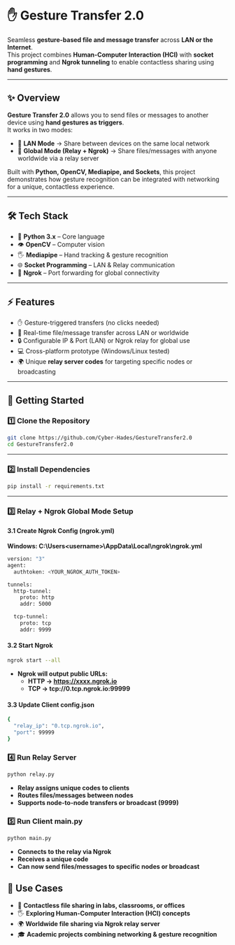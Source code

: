 # ✋ Gesture Transfer 2.0

Seamless **gesture-based file and message transfer** across **LAN or the Internet**.  
This project combines **Human-Computer Interaction (HCI)** with **socket programming** and **Ngrok tunneling** to enable contactless sharing using **hand gestures**.  

---

## ✨ Overview
**Gesture Transfer 2.0** allows you to send files or messages to another device using **hand gestures as triggers**.  
It works in two modes:  

- 🔹 **LAN Mode** → Share between devices on the same local network  
- 🔹 **Global Mode (Relay + Ngrok)** → Share files/messages with anyone worldwide via a relay server  

Built with **Python, OpenCV, Mediapipe, and Sockets**, this project demonstrates how gesture recognition can be integrated with networking for a unique, contactless experience.  

---

## 🛠 Tech Stack
- 🐍 **Python 3.x** – Core language  
- 👁 **OpenCV** – Computer vision  
- 🖐 **Mediapipe** – Hand tracking & gesture recognition  
- 🌐 **Socket Programming** – LAN & Relay communication  
- 🚀 **Ngrok** – Port forwarding for global connectivity  

---

## ⚡ Features
- ✋ Gesture-triggered transfers (no clicks needed)  
- 📡 Real-time file/message transfer across LAN or worldwide  
- 🔒 Configurable IP & Port (LAN) or Ngrok relay for global use  
- 💻 Cross-platform prototype (Windows/Linux tested)  
- 🌍 Unique **relay server codes** for targeting specific nodes or broadcasting  

---

## 🚀 Getting Started
### 1️⃣ Clone the Repository
```bash
git clone https://github.com/Cyber-Hades/GestureTransfer2.0
cd GestureTransfer2.0
```
---
### 2️⃣ Install Dependencies
```bash
pip install -r requirements.txt
```
---
### 3️⃣ Relay + Ngrok Global Mode Setup
#### 3.1 Create Ngrok Config (ngrok.yml)
**Windows: C:\Users\<username>\AppData\Local\ngrok\ngrok.yml**
```bash
version: "3"
agent:
  authtoken: <YOUR_NGROK_AUTH_TOKEN>

tunnels:
  http-tunnel:
    proto: http
    addr: 5000

  tcp-tunnel:
    proto: tcp
    addr: 9999
```
#### 3.2 Start Ngrok
```bash
ngrok start --all
```
- **Ngrok will output public URLs:**
     - **HTTP → https://xxxx.ngrok.io** 
     - **TCP → tcp://0.tcp.ngrok.io:99999**

#### 3.3 Update Client config.json
```bash
{
  "relay_ip": "0.tcp.ngrok.io",
  "port": 99999
}
```
### 4️⃣ Run Relay Server
```bash
python relay.py
```
- **Relay assigns unique codes to clients**
- **Routes files/messages between nodes**
- **Supports node-to-node transfers or broadcast (9999)**
### 5️⃣ Run Client main.py
```bash
python main.py
```
- **Connects to the relay via Ngrok**
- **Receives a unique code**
- **Can now send files/messages to specific nodes or broadcast**
## 🎯 Use Cases

- 📂 **Contactless file sharing in labs, classrooms, or offices**
- 🖐 **Exploring Human-Computer Interaction (HCI) concepts**
- 🌍 **Worldwide file sharing via Ngrok relay server**
- 🎓 **Academic projects combining networking & gesture recognition**





